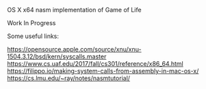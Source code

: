 OS X x64 nasm implementation of Game of Life

Work In Progress

Some useful links:

https://opensource.apple.com/source/xnu/xnu-1504.3.12/bsd/kern/syscalls.master
https://www.cs.uaf.edu/2017/fall/cs301/reference/x86_64.html
https://filippo.io/making-system-calls-from-assembly-in-mac-os-x/
https://cs.lmu.edu/~ray/notes/nasmtutorial/

